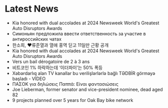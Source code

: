# Latest News
-  Kia honored with dual accolades at 2024 Newsweek World's Greatest Auto Disruptors Awards
-  Симоньян предложила ввести ответственность за участие в антироссийских чатах
-  한소희, ♥류준열과 열애 홍역 딛고 11일만 근황 공개
-  Kia honored with dual accolades at 2024 Newsweek World's Greatest Auto Disruptors Awards
-  Vers un bail dérogatoire de 2 à 3 ans
-  비트코인 1% 하락하는데 ‘이더파이’는 50% 폭등
-  Xəbərdarlıq alan TV kanallar bu verilişlərlərlə bağlı TƏDBİR görməyə başladı - VİDEO
-  ΠΑΣΟΚ για δηλώσεις Παππά: Είναι φαντασιώσεις
-  Joe Lieberman, former senator and vice-president nominee, dead aged 82
-  9 projects planned over 5 years for Oak Bay bike network
